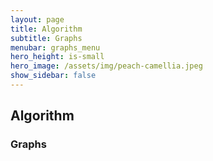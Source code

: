 ```yaml
---
layout: page
title: Algorithm
subtitle: Graphs
menubar: graphs_menu
hero_height: is-small
hero_image: /assets/img/peach-camellia.jpeg
show_sidebar: false
---
```


## Algorithm
### Graphs

